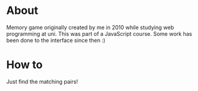 # About
Memory game originally created by me in 2010 while studying web programming at uni. This was part of a JavaScript course. 
Some work has been done to the interface since then :)

# How to
Just find the matching pairs!
